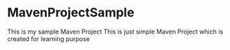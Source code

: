 # MavenProjectSample
This is my sample Maven Project
This is just simple Maven Project which is created for learning purpose
